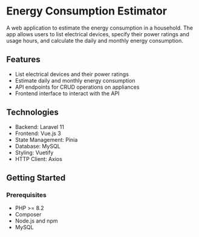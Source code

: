 # Energy Consumption Estimator

A web application to estimate the energy consumption in a household. The app allows users to list electrical devices, specify their power ratings and usage hours, and calculate the daily and monthly energy consumption.

## Features

- List electrical devices and their power ratings
- Estimate daily and monthly energy consumption
- API endpoints for CRUD operations on appliances
- Frontend interface to interact with the API

## Technologies

- Backend: Laravel 11
- Frontend: Vue.js 3
- State Management: Pinia
- Database: MySQL
- Styling: Vuetify
- HTTP Client: Axios

## Getting Started

### Prerequisites

- PHP >= 8.2
- Composer
- Node.js and npm
- MySQL

